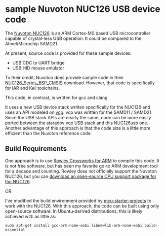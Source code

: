 sample Nuvoton NUC126 USB device code
=====================================

The [Nuvoton NUC126](http://www.nuvoton.com/hq/products/microcontrollers/arm-cortex-m0-mcus/nuc126-usb-series/) is an ARM Cortex-M0 based USB microcontroller capable of crystal-less USB operation.  It could be compared to the Atmel/Microchip SAMD21.

At present, source code is provided for these sample devices:

* USB CDC to UART bridge
* USB HID mouse emulator

To their credit, Nuvoton does provide sample code in their [NUC126_Series_BSP_CMSIS](https://www.nuvoton.com/hq/products/microcontrollers/arm-cortex-m0-mcus/nuc126-usb-series/Software/?__locale=en&resourcePage=Y) download.  However, that code is specifically for IAR and Keil toolchains.

This code, in contrast, is written for gcc and clang.

It uses a new USB device stack written specifically for the NUC126 and uses an API modeled on [vcp](https://github.com/ataradov/vcp).  vcp was written for the SAMD11 / SAMD21.  Since the USB stack APIs are nearly the same, code can be more easily ported between the ataradov vcp USB stack and this NUC126usb one.  Another advantage of this approach is that the code size is a little more efficient than the Nuvoton reference code.

## Build Requirements

One approach is to use [Rowley Crossworks for ARM](http://www.rowley.co.uk/arm/) to compile this code.  It is not free software, but has been my favorite go-to ARM development tool for a decade and counting.  Rowley does not officially support the Nuvoton NUC126, but you can [download an open-source CPU support package for the NUC126](https://github.com/majbthrd/MCUmisfits/).

*OR*

I've modified the build environment provided by [mcu-starter-projects](https://github.com/ataradov/mcu-starter-projects) to work with the NUC126.  With this approach, the code can be built using only open-source software.  In Ubuntu-derived distributions, this is likely achieved with as little as:

```
sudo apt-get install gcc-arm-none-eabi libnewlib-arm-none-eabi build-essential
```
